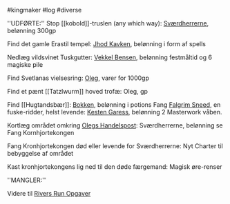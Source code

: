 #kingmaker #log #diverse

''UDFØRTE:''
Stop [[kobold]]-truslen (any which way): [Sværdherrerne](Sværdherrerne.md), belønning 300gp
 
Find det gamle Erastil tempel: [Jhod Kavken](Jhod%20Kavken.md), belønning i form af spells
Nedlæg vildsvinet Tuskgutter: [Vekkel Bensen](Vekkel%20Bensen.md), belønning festmåltid og 6 magiske pile
Find Svetlanas vielsesring: [Oleg](Oleg%20Leventon.md), varer for 1000gp
Find et pænt [[Tatzlwurm]] hoved trofæ: Oleg, gp
Find [[Hugtandsbær]]: [Bokken](Bokken.md), belønning i potions
Fang [Falgrim Sneed](Falgrim%20Sneed.md), en fuske-ridder, helst levende: [Kesten Garess](Kesten%20Garess.md), belønning 2 Masterwork våben.
Kortlæg området omkring [Olegs Handelspost](Olegs%20Handelspost.md): Sværdherrerne, belønning se Fang Kornhjortekongen
Fang Kronhjortekongen død eller levende for Sværdherrerne: Nyt Charter til bebyggelse af området
Kast kronhjortekongens lig ned til den døde færgemand: Magisk øre-renser
''MANGLER:''
 
Videre til [Rivers Run Opgaver](Rivers%20Run%20Opgaver.md)
